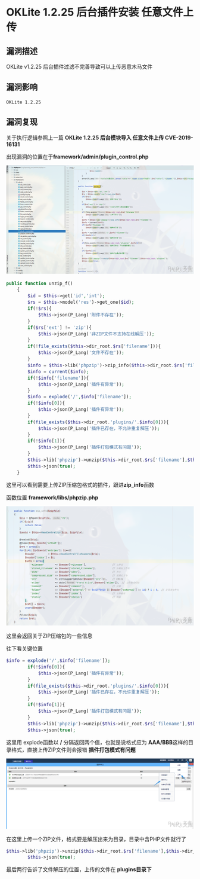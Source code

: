 # OKLite 1.2.25 后台插件安装 任意文件上传

## 漏洞描述

OKLite v1.2.25 后台插件过滤不完善导致可以上传恶意木马文件

## 漏洞影响

```
OKLite 1.2.25
```

## 漏洞复现

关于执行逻辑参照上一篇 **OKLite 1.2.25 后台模块导入 任意文件上传 CVE-2019-16131**

出现漏洞的位置在于**framework/admin/plugin_control.php**

![](images/202202162317826.png)

```php
public function unzip_f()
	{
		$id = $this->get('id','int');
		$rs = $this->model('res')->get_one($id);
		if(!$rs){
			$this->json(P_Lang('附件不存在'));
		}
		if($rs['ext'] != 'zip'){
			$this->json(P_Lang('非ZIP文件不支持在线解压'));
		}
		if(!file_exists($this->dir_root.$rs['filename'])){
			$this->json(P_Lang('文件不存在'));
		}
		$info = $this->lib('phpzip')->zip_info($this->dir_root.$rs['filename']);
		$info = current($info);
		if(!$info['filename']){
			$this->json(P_Lang('插件有异常'));
		}
		$info = explode('/',$info['filename']);
		if(!$info[0]){
			$this->json(P_Lang('插件有异常'));
		}
		if(file_exists($this->dir_root.'plugins/'.$info[0])){
			$this->json(P_Lang('插件已存在，不允许重复解压'));
		}
		if(!$info[1]){
			$this->json(P_Lang('插件打包模式有问题'));
		}
		$this->lib('phpzip')->unzip($this->dir_root.$rs['filename'],$this->dir_root.'plugins/');
		$this->json(true);
	}
```

这里可以看到需要上传ZIP压缩包格式的插件，跟进**zip_info**函数

函数位置 **framework/libs/phpzip.php**

![](images/202202162317758.png)

这里会返回关于ZIP压缩包的一些信息

往下看关键位置

```php
$info = explode('/',$info['filename']);
		if(!$info[0]){
			$this->json(P_Lang('插件有异常'));
		}
		if(file_exists($this->dir_root.'plugins/'.$info[0])){
			$this->json(P_Lang('插件已存在，不允许重复解压'));
		}
		if(!$info[1]){
			$this->json(P_Lang('插件打包模式有问题'));
		}
		$this->lib('phpzip')->unzip($this->dir_root.$rs['filename'],$this->dir_root.'plugins/');
		$this->json(true);
```

这里用 explode函数以 **/** 分隔返回两个值，也就是说格式应为 **AAA/BBB**这样的目录格式，直接上传ZIP文件则会报错 **插件打包模式有问题**

![](images/202202162317579.png)

在这里上传一个ZIP文件，格式要是解压出来为目录，目录中含PHP文件就行了

```php
$this->lib('phpzip')->unzip($this->dir_root.$rs['filename'],$this->dir_root.'plugins/');
		$this->json(true);
```

最后两行告诉了文件解压的位置，上传的文件在 **plugins目录下**